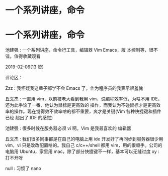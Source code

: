 # 一个系列讲座，命令

# 一个系列讲座，命令

池建强 : 一个系列讲座，命令行工具，编辑器 Vim Emacs，版 本控制等，很不错，值得收藏观看

2019-02-06(13 赞)

评论区：

Zzz : 我怀疑我这辈子都学不会 Emacs 了，作为程序员的我表示很羞愧

丘文杰 : 一直用 vim，以前被老大看到我用 vim，说编程效率低，为啥不用 IDE，还为此争论了一番，他认为鼠标是更高效的 操作，而我认为不碰鼠标才是更高效率的操作。现在觉得效不效率啥的都不重要，爽才是关键(Vim 各种快捷键和插件已经 超出了 IDE 的感觉)

池建强 : 很多时候在服务器必须 vi 啊。Vim 是我最喜欢的 编辑器

丘文杰 : 我们很多同事都是在自己的电脑上用 ide 开发好了再同步到服务器很少用 vim，vi 只是改改配置啥的。我自己 c/c++/shell 都用 vim，用的很顺手。公司的电脑用 Ubuntu，家里用 mac，除了部分快捷键不一样，基本可以无缝过度 xy : 打不开呀

null : 习惯了 nano